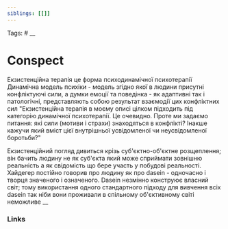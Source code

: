 ```yaml
---
siblings: [[]]
---
```


Tags: #
__
# Conspect
Екзистенційна терапія це форма психодинамічної психотерапії
	Динамічна модель психіки - модель згідно якої в людини присутні конфліктуючі сили, а думки емоції та поведінка - як адаптивні так і патологічні, представляють собою результат взаємодії цих конфліктних сил
"Екзистенційна терапія в моєму описі цілком підходить під категорію динамічної психотерапії. Це очевидно. Проте ми задаємо питання: які сили (мотиви і страхи) знаходяться в конфлікті? Інакше кажучи який вміст цієї внутрішньої усвідомленої чи неусвідомленої боротьби?"

Екзистенційний погляд дивиться крізь суб'єктно-об'єктне розщеплення; він бачить людину не як суб'єкта який може сприймати зовнішню реальність а як свідомість що бере участь у побудові реальності. 
	Хайдегер постійно говорив про людину як про dasein - одночасно і творця значеного і означеного. Dasein незмінно конструює власний світ; тому використання одного стандартного підходу для вивчення всіх dasein так ніби вони проживали в спільному об'єктивному світі неможливе 
__
### Links

